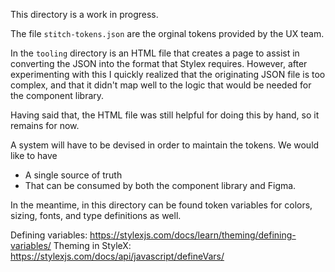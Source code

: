 This directory is a work in progress.

The file `stitch-tokens.json` are the orginal tokens provided by the UX team.

In the `tooling` directory is an HTML file that creates a page to assist in converting the JSON into the format that Stylex requires. However, after experimenting with this I quickly realized that the originating JSON file is too complex, and that it didn't map well to the logic that would be needed for the component library.

Having said that, the HTML file was still helpful for doing this by hand, so it remains for now.

A system will have to be devised in order to maintain the tokens. We would like to have
* A single source of truth
* That can be consumed by both the component library and Figma.

In the meantime, in this directory can be found token variables for colors, sizing, fonts, and type definitions as well.


Defining variables: https://stylexjs.com/docs/learn/theming/defining-variables/
Theming in StyleX: https://stylexjs.com/docs/api/javascript/defineVars/